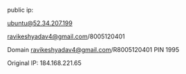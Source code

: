 public ip:

ubuntu@52.34.207.199

ravikeshyadav4@gmail.com/8005120401


Domain
ravikeshyadav4@gmail.com/R8005120401
PIN 1995

Original IP: 184.168.221.65